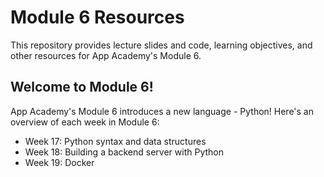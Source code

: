 # Module 6 Resources

This repository provides lecture slides and code, learning objectives, and other resources for App Academy's Module 6.

## Welcome to Module 6!

App Academy's Module 6 introduces a new language - Python! Here's an overview of each week in Module 6:

- Week 17: Python syntax and data structures
- Week 18: Building a backend server with Python
- Week 19: Docker

